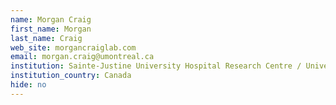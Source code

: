 ```yaml
---
name: Morgan Craig
first_name: Morgan
last_name: Craig
web_site: morgancraiglab.com
email: morgan.craig@umontreal.ca
institution: Sainte-Justine University Hospital Research Centre / Université de Montréal
institution_country: Canada
hide: no
---
```



